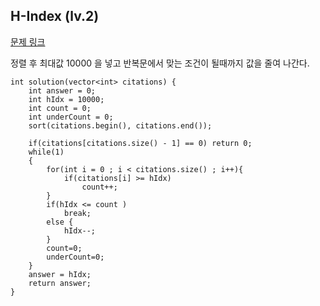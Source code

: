 ## H-Index (lv.2)

[문제 링크](https://programmers.co.kr/learn/courses/30/lessons/42747)


정렬 후 최대값 10000 을 넣고 반복문에서 맞는 조건이 될때까지 값을 줄여 나간다.


```
int solution(vector<int> citations) {
    int answer = 0;
    int hIdx = 10000;
    int count = 0;
    int underCount = 0;    
    sort(citations.begin(), citations.end());    
    
    if(citations[citations.size() - 1] == 0) return 0;
    while(1)
    {        
        for(int i = 0 ; i < citations.size() ; i++){
            if(citations[i] >= hIdx)
                count++;            
        }
        if(hIdx <= count )        
            break;
        else {
            hIdx--;            
        }        
        count=0;
        underCount=0;
    }
    answer = hIdx;
    return answer;
}

```